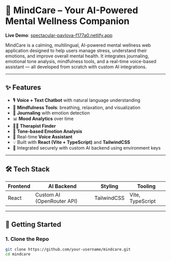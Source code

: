 # 🧠 MindCare – Your AI-Powered Mental Wellness Companion

**Live Demo**: [spectacular-pavlova-f177a0.netlify.app](https://spectacular-pavlova-f177a0.netlify.app)

MindCare is a calming, multilingual, AI-powered mental wellness web application designed to help users manage stress, understand their emotions, and improve overall mental health. It integrates journaling, emotional tone analysis, mindfulness tools, and a real-time voice-based assistant — all developed from scratch with custom AI integrations.

---

## ✨ Features

- 🎙️ **Voice + Text Chatbot** with natural language understanding
- 🧘 **Mindfulness Tools**: breathing, relaxation, and visualization
- 📔 **Journaling** with emotion detection
- 📊 **Mood Analytics** over time
- 🧑‍⚕️ **Therapist Finder**
- 🧠 **Tone-based Emotion Analysis**
- 💬 Real-time **Voice Assistant**
- 💡 Built with **React (Vite + TypeScript)** and **TailwindCSS**
- 🔐 Integrated securely with custom AI backend using environment keys

---

## 🛠️ Tech Stack

| Frontend | AI Backend      | Styling     | Tooling        |
|----------|------------------|-------------|----------------|
| React    | Custom AI (OpenRouter API) | TailwindCSS | Vite, TypeScript |

---

## 🚀 Getting Started

### 1. Clone the Repo
```bash
git clone https://github.com/your-username/mindcare.git
cd mindcare
